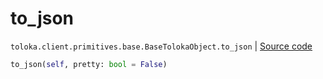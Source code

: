 # to_json
`toloka.client.primitives.base.BaseTolokaObject.to_json` | [Source code](https://github.com/Toloka/toloka-kit/blob/v1.1.0.post1/src/client/primitives/base.py#L291)

```python
to_json(self, pretty: bool = False)
```

